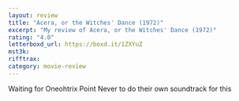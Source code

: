 ```yaml
---
layout: review
title: "Acera, or the Witches' Dance (1972)"
excerpt: "My review of Acera, or the Witches' Dance (1972)"
rating: "4.0"
letterboxd_url: https://boxd.it/1ZXYuZ
mst3k:
rifftrax:
category: movie-review
---
```


Waiting for Oneohtrix Point Never to do their own soundtrack for this
